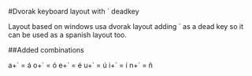 #Dvorak keyboard layout with ` deadkey

Layout based on windows usa dvorak layout adding \` as a dead key so it can be used as a spanish layout too.

##Added combinations

a+\` = á
o+\` = ó
e+\` = é
u+\` = ú
i+\` = í
n+\` = ñ
